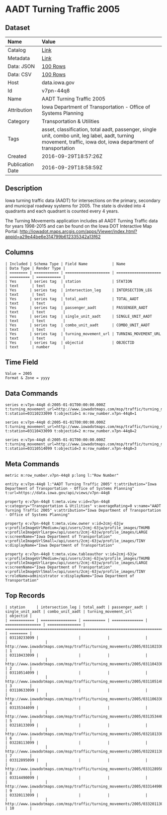 # AADT Turning Traffic 2005

## Dataset

| Name | Value |
| :--- | :---- |
| Catalog | [Link](https://catalog.data.gov/dataset/aadt-turning-traffic-2005) |
| Metadata | [Link](https://data.iowa.gov/api/views/v7pn-44q8) |
| Data: JSON | [100 Rows](https://data.iowa.gov/api/views/v7pn-44q8/rows.json?max_rows=100) |
| Data: CSV | [100 Rows](https://data.iowa.gov/api/views/v7pn-44q8/rows.csv?max_rows=100) |
| Host | data.iowa.gov |
| Id | v7pn-44q8 |
| Name | AADT Turning Traffic 2005 |
| Attribution | Iowa Department of Transportation - Office of Systems Planning |
| Category | Transportation & Utilities |
| Tags | asset, classification, total aadt, passenger, single unit, combo unit, leg label, aadt, turning movement, traffic, iowa dot, iowa department of transportation |
| Created | 2016-09-29T18:57:26Z |
| Publication Date | 2016-09-29T18:58:59Z |

## Description

Iowa turning traffic data (AADT) for intersections on the primary, secondary and municipal roadway systems for 2005. The state is divided into 4 quadrants and each quadrant is counted every 4 years.

The Turning Movements application includes all AADT Turning Traffic data for years 1998-2015 and can be found on the Iowa DOT Interactive Map Portal: http://iowadot.maps.arcgis.com/apps/Viewer/index.html?appid=a29e44be6e314799b612335342a13f62

## Columns

```ls
| Included | Schema Type | Field Name           | Name                 | Data Type | Render Type |
| ======== | =========== | ==================== | ==================== | ========= | =========== |
| Yes      | series tag  | station              | STATION              | text      | text        |
| Yes      | series tag  | intersection_leg     | INTERSECTION_LEG     | text      | text        |
| Yes      | series tag  | total_aadt           | TOTAL_AADT           | text      | text        |
| Yes      | series tag  | passenger_aadt       | PASSENGER_AADT       | text      | text        |
| Yes      | series tag  | single_unit_aadt     | SINGLE_UNIT_AADT     | text      | text        |
| Yes      | series tag  | combo_unit_aadt      | COMBO_UNIT_AADT      | text      | text        |
| Yes      | series tag  | turning_movement_url | TURNING_MOVEMENT_URL | text      | text        |
| Yes      | series tag  | objectid             | OBJECTID             | text      | number      |
```

## Time Field

```ls
Value = 2005
Format & Zone = yyyy
```

## Data Commands

```ls
series e:v7pn-44q8 d:2005-01-01T00:00:00.000Z t:turning_movement_url=http://www.iowadotmaps.com/msp/traffic/turning_movements/2005/03110233099.pdf t:station=03110233099 t:objectid=1 m:row_number.v7pn-44q8=1

series e:v7pn-44q8 d:2005-01-01T00:00:00.000Z t:turning_movement_url=http://www.iowadotmaps.com/msp/traffic/turning_movements/2005/03110433099.pdf t:station=03110433099 t:objectid=2 m:row_number.v7pn-44q8=2

series e:v7pn-44q8 d:2005-01-01T00:00:00.000Z t:turning_movement_url=http://www.iowadotmaps.com/msp/traffic/turning_movements/2005/03110514099.pdf t:station=03110514099 t:objectid=3 m:row_number.v7pn-44q8=3
```

## Meta Commands

```ls
metric m:row_number.v7pn-44q8 p:long l:"Row Number"

entity e:v7pn-44q8 l:"AADT Turning Traffic 2005" t:attribution="Iowa Department of Transportation - Office of Systems Planning" t:url=https://data.iowa.gov/api/views/v7pn-44q8

property e:v7pn-44q8 t:meta.view v:id=v7pn-44q8 v:category="Transportation & Utilities" v:averageRating=0 v:name="AADT Turning Traffic 2005" v:attribution="Iowa Department of Transportation - Office of Systems Planning"

property e:v7pn-44q8 t:meta.view.owner v:id=2cmj-63jw v:profileImageUrlMedium=/api/users/2cmj-63jw/profile_images/THUMB v:profileImageUrlLarge=/api/users/2cmj-63jw/profile_images/LARGE v:screenName="Iowa Department of Transportation" v:profileImageUrlSmall=/api/users/2cmj-63jw/profile_images/TINY v:displayName="Iowa Department of Transportation"

property e:v7pn-44q8 t:meta.view.tableauthor v:id=2cmj-63jw v:profileImageUrlMedium=/api/users/2cmj-63jw/profile_images/THUMB v:profileImageUrlLarge=/api/users/2cmj-63jw/profile_images/LARGE v:screenName="Iowa Department of Transportation" v:profileImageUrlSmall=/api/users/2cmj-63jw/profile_images/TINY v:roleName=administrator v:displayName="Iowa Department of Transportation"
```

## Top Records

```ls
| station     | intersection_leg | total_aadt | passenger_aadt | single_unit_aadt | combo_unit_aadt | turning_movement_url                                                          | objectid | 
| =========== | ================ | ========== | ============== | ================ | =============== | ============================================================================= | ======== | 
| 03110233099 |                  |            |                |                  |                 | http://www.iowadotmaps.com/msp/traffic/turning_movements/2005/03110233099.pdf | 1        | 
| 03110433099 |                  |            |                |                  |                 | http://www.iowadotmaps.com/msp/traffic/turning_movements/2005/03110433099.pdf | 2        | 
| 03110514099 |                  |            |                |                  |                 | http://www.iowadotmaps.com/msp/traffic/turning_movements/2005/03110514099.pdf | 3        | 
| 03110633099 |                  |            |                |                  |                 | http://www.iowadotmaps.com/msp/traffic/turning_movements/2005/03110633099.pdf | 4        | 
| 03135344099 |                  |            |                |                  |                 | http://www.iowadotmaps.com/msp/traffic/turning_movements/2005/03135344099.pdf | 5        | 
| 03218133099 |                  |            |                |                  |                 | http://www.iowadotmaps.com/msp/traffic/turning_movements/2005/03218133099.pdf | 6        | 
| 03228113099 |                  |            |                |                  |                 | http://www.iowadotmaps.com/msp/traffic/turning_movements/2005/03228113099.pdf | 7        | 
| 03312895099 |                  |            |                |                  |                 | http://www.iowadotmaps.com/msp/traffic/turning_movements/2005/03312895099.pdf | 8        | 
| 03314490099 |                  |            |                |                  |                 | http://www.iowadotmaps.com/msp/traffic/turning_movements/2005/03314490099.pdf | 9        | 
| 03320113099 |                  |            |                |                  |                 | http://www.iowadotmaps.com/msp/traffic/turning_movements/2005/03320113099.pdf | 10       | 
```